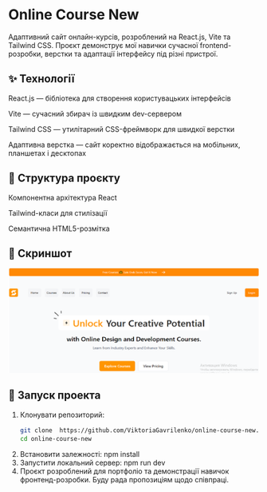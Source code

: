 # Online Course New
Адаптивний сайт онлайн-курсів, розроблений на React.js, Vite та Tailwind CSS. Проєкт демонструє мої навички сучасної frontend-розробки, верстки та адаптації інтерфейсу під різні пристрої.

## ✨ Технології
React.js — бібліотека для створення користувацьких інтерфейсів

Vite — сучасний збирач із швидким dev-сервером

Tailwind CSS — утилітарний CSS-фреймворк для швидкої верстки

Адаптивна верстка — сайт коректно відображається на мобільних, планшетах і десктопах

## 🧩 Структура проєкту
Компонентна архітектура React

Tailwind-класи для стилізації

Семантична HTML5-розмітка

## 📸 Скриншот
![Прев'ю проекту](public/img/laptop.png)

## 🚀 Запуск проекта

1. Клонувати репозиторий:
   ```bash
   git clone  https://github.com/ViktoriaGavrilenko/online-course-new.git
   cd online-course-new

2. Встановити залежності:
   npm install
3. Запустити локальний сервер:
   npm run dev
4. Проєкт розроблений для портфоліо та демонстрації навичок фронтенд-розробки. Буду рада пропозиціям щодо співпраці.